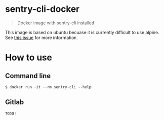 # sentry-cli-docker
> Docker image with sentry-cli installed

This image is based on ubuntu becuase it is currently difficult to use alpine. See [this issue](https://github.com/getsentry/sentry-cli/issues/139) for more information.

# How to use

## Command line

 ```
 $ docker run -it --rm sentry-cli --help
 ```

 ## Gitlab

```
TODO!
```
 
